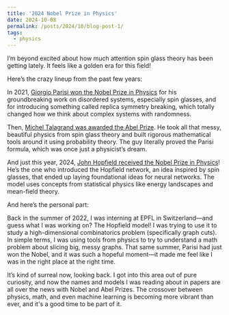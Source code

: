 ```yaml
---
title: '2024 Nobel Prize in Physics'
date: 2024-10-08
permalink: /posts/2024/10/blog-post-1/
tags:
  - physics
---
```

I’m beyond excited about how much attention spin glass theory has been getting lately. It feels like a golden era for this field!

Here’s the crazy lineup from the past few years:

In 2021, [Giorgio Parisi won the Nobel Prize in Physics](https://www.nobelprize.org/prizes/physics/2021/parisi/facts/) for his groundbreaking work on disordered systems, especially spin glasses, and for introducing something called replica symmetry breaking, which totally changed how we think about complex systems with randomness.

Then, [Michel Talagrand was awarded the Abel Prize](https://abelprize.no/article/2024/michel-talagrand-awarded-2024-abel-prize). He took all that messy, beautiful physics from spin glass theory and built rigorous mathematical tools around it using probability theory. The guy literally proved the Parisi formula, which was once just a physicist’s dream.

And just this year, 2024, [John Hopfield received the Nobel Prize in Physics](https://www.nobelprize.org/prizes/physics/2024/summary/)! He’s the one who introduced the Hopfield network, an idea inspired by spin glasses, that ended up laying foundational ideas for neural networks. The model uses concepts from statistical physics like energy landscapes and mean-field theory.

And here’s the personal part:

Back in the summer of 2022, I was interning at EPFL in Switzerland—and guess what I was working on? The Hopfield model! I was trying to use it to study a high-dimensional combinatorics problem (specifically graph cuts). In simple terms, I was using tools from physics to try to understand a math problem about slicing big, messy graphs. That same summer, Parisi had just won the Nobel, and it was such a hopeful moment—it made me feel like I was in the right place at the right time.

It’s kind of surreal now, looking back. I got into this area out of pure curiosity, and now the names and models I was reading about in papers are all over the news with Nobel and Abel Prizes. The crossover between physics, math, and even machine learning is becoming more vibrant than ever, and it's a good time to be part of it.
